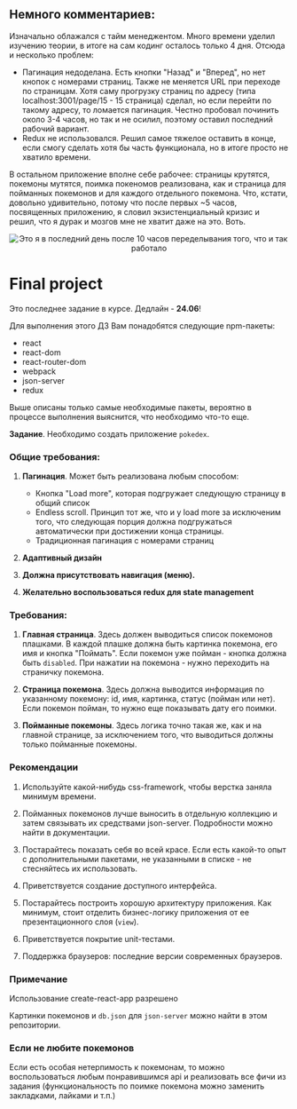 ## Немного комментариев:
Изначально облажался с тайм менеджентом. Много времени уделил изучению теории, в итоге на сам кодинг осталось только 4 дня. Отсюда и несколько проблем:

- Пагинация недоделана. Есть кнопки "Назад" и "Вперед", но нет кнопок с номерами страниц. Также не меняется URL при переходе по страницам. Хотя саму прогрузку страниц по адресу (типа localhost:3001/page/15 - 15 страница) сделал, но если перейти по такому адресу, то ломается пагинация. Честно пробовал починить около 3-4 часов, но так и не осилил, поэтому оставил последний рабочий вариант.
- Redux не использовался. Решил самое тяжелое оставить в конце, если смогу сделать хотя бы часть функционала, но в итоге просто не хватило времени.

В остальном приложение вполне себе рабочее: страницы крутятся, покемоны мутятся, поимка покеномов реализована, как и страница для пойманных покемонов и для каждого отдельного покемона. Что, кстати, довольно удивительно, потому что после первых ~5 часов, посвященных приложению, я словил экзистенциальный кризис и решил, что я дурак и мозгов мне не хватит даже на это. Воть.

<p align="center">
  <img src="https://stikvk.ru/wp-content/uploads/2021/05/256-46-3.png" title="Это я в последний день после 10 часов переделывания того, что и так работало"/>
</p>



# Final project

Это последнее задание в курсе. Дедлайн - **24.06**!

Для выполнения этого ДЗ Вам понадобятся следующие npm-пакеты:

* react
* react-dom
* react-router-dom
* webpack
* json-server
* redux

Выше описаны только самые необходимые пакеты, вероятно в процессе выполнения выяснится, что необходимо что-то еще.

**Задание**. Необходимо создать приложение `pokedex`.

### Общие требования:

1. **Пагинация**. Может быть реализована любым способом: 
    * Кнопка "Load more", которая подгружает следующую страницу в общий список
    * Endless scroll. Принцип тот же, что и у load more за исключеним того, что следующая порция должна подгружаться автоматически при достижении конца страницы.
    * Традиционная пагинация с номерами страниц

2. **Адаптивный дизайн**

3. **Должна присутствовать навигация (меню).**

4. **Желательно воспользоваться redux для state management**

### Требования:

1. **Главная страница**. Здесь должен выводиться список покемонов плашками. В каждой плашке должна быть картинка покемона, его имя и кнопка "Поймать". Если покемон уже пойман - кнопка должна быть `disabled`. При нажатии на покемона - нужно переходить на страничку покемона.

2. **Страница покемона**. Здесь должна выводится информация по указанному покемону: id, имя, картинка, статус (пойман или нет). Если покемон пойман, то нужно еще показывать дату его поимки.

3. **Пойманные покемоны**. Здесь логика точно такая же, как и на главной странице, за исключением того, что выводиться должны только пойманные покемоны.

### Рекомендации

1. Используйте какой-нибудь css-framework, чтобы верстка заняла минимум времени.

2. Пойманных покемонов лучше выносить в отдельную коллекцию и затем связывать их средствами json-server. Подробности можно найти в документации.

3. Постарайтесь показать себя во всей красе. Если есть какой-то опыт с дополнительными пакетами, не указанными в списке - не стесняйтесь их использовать.

4. Приветствуется создание доступного интерфейса.

5. Постарайтесь построить хорошую архитектуру приложения. Как минимум, стоит отделить бизнес-логику приложения от ее презентационного слоя (`view`).

6. Приветствуется покрытие unit-тестами.

7. Поддержка браузеров: последние версии современных браузеров.

### Примечание

Использование create-react-app разрешено

Картинки покемонов и `db.json` для `json-server` можно найти в этом репозитории.

### Если не любите покемонов

Если есть особая нетерпимость к покемонам, то можно воспользоваться любым понравившимся api и реализовать все фичи из задания (функциональность по поимке покемона можно заменить закладками, лайками и т.п.)
